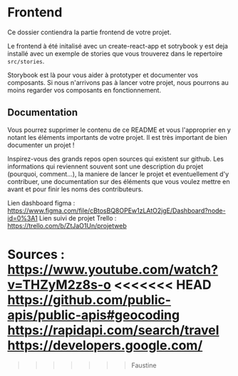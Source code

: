 # Frontend

Ce dossier contiendra la partie frontend de votre projet.

Le frontend à été initalisé avec un create-react-app et sotrybook y est deja installé avec un exemple de stories que vous trouverez dans le repertoire `src/stories`.

Storybook est là pour vous aider à prototyper et documenter vos composants. Si nous n'arrivons pas à lancer votre projet, nous pourrons au moins regarder vos composants en fonctionnement.

## Documentation

Vous pourrez supprimer le contenu de ce README et vous l'approprier en y notant les éléments importants de votre projet. Il est très important de bien documenter un projet !

Inspirez-vous des grands repos open sources qui existent sur github. Les informations qui reviennent souvent sont une description du projet (pourquoi, comment...), la maniere de lancer le projet et eventuellement d'y contribuer, une documentation sur des éléments que vous voulez mettre en avant et pour finir les noms des contributeurs.


Lien dashboard figma : https://www.figma.com/file/cBtosBQ8OPEw1zLAtO2jgE/Dashboard?node-id=0%3A1
Lien suivi de projet Trello : https://trello.com/b/ZtJaO1Un/projetweb


Sources : 
https://www.youtube.com/watch?v=THZyM2z8s-o
<<<<<<< HEAD
https://github.com/public-apis/public-apis#geocoding
https://rapidapi.com/search/travel
https://developers.google.com/
=======



>>>>>>> Faustine
